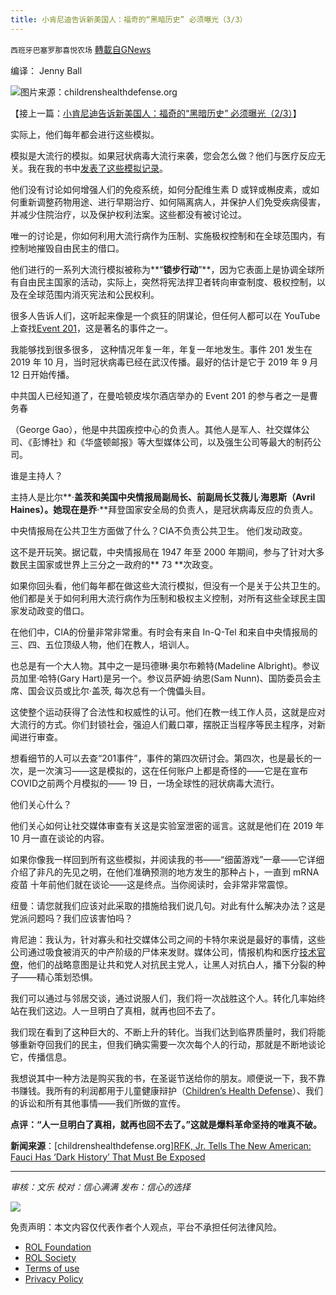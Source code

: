 ```yaml
---
title: 小肯尼迪告诉新美国人：福奇的“黑暗历史” 必须曝光（3/3）
---
```

`西班牙巴塞罗那喜悦农场` [轉載自GNews](https://gnews.org/zh-hans/1708917/)

编译： Jenny Ball

![](https://assets.gnews.org/wp-content/uploads/2021/11/tempsnip04-2.png)图片来源：childrenshealthdefense.org

【接上一篇：[小肯尼迪告诉新美国人：福奇的“黑暗历史” 必须曝光（2/3）](https://gnews.org/zh-hans/1708889/)】

实际上，他们每年都会进行这些模拟。

模拟是大流行的模拟。如果冠状病毒大流行来袭，您会怎么做？他们与医疗反应无关。我在我的书中[发表了这些模拟记录](https://www.amazon.com/Real-Anthony-Fauci-Democracy-Childrens/dp/1510766804)。

他们没有讨论如何增强人们的免疫系统，如何分配维生素 D 或锌或槲皮素，或如何重新调整药物用途、进行早期治疗、如何隔离病人，并保护人们免受疾病侵害，并减少住院治疗，以及保护权利法案。这些都没有被讨论过。

唯一的讨论是，你如何利用大流行病作为压制、实施极权控制和在全球范围内，有控制地摧毁自由民主的借口。

他们进行的一系列大流行模拟被称为**“**锁步行动**”**，因为它表面上是协调全球所有自由民主国家的活动，实际上，突然将宪法捍卫者转向审查制度、极权控制，以及在全球范围内消灭宪法和公民权利。

很多人告诉人们，这听起来像是一个疯狂的阴谋论，但任何人都可以在 YouTube 上查找[Event 201](https://www.youtube.com/watch?v=AoLw-Q8X174)，这是著名的事件之一。

我能够找到很多很多， 这种情况年复一年，年复一年地发生。事件 201 发生在 2019 年 10 月，当时冠状病毒已经在武汉传播。最好的估计是它于 2019 年 9 月 12 日开始传播。

中共国人已经知道了，在曼哈顿皮埃尔酒店举办的 Event 201 的参与者之一是曹务春

（George Gao），他是中共国疾控中心的负责人。其他人是军人、社交媒体公司、《彭博社》和《华盛顿邮报》等大型媒体公司，以及强生公司等最大的制药公司。

谁是主持人？

主持人是比尔**·**盖茨和美国中央情报局副局长、前副局长艾薇儿**·**海恩斯（**Avril Haines**）。她现在是乔**·**拜登国家安全局的负责人，是冠状病毒反应的负责人。

中央情报局在公共卫生方面做了什么？CIA不负责公共卫生。 他们发动政变。

这不是开玩笑。据记载，中央情报局在 1947 年至 2000 年期间，参与了针对大多数民主国家或世界上三分之一政府的** 73 **次政变。

如果你回头看，他们每年都在做这些大流行模拟，但没有一个是关于公共卫生的。他们都是关于如何利用大流行病作为压制和极权主义控制，对所有这些全球民主国家发动政变的借口。

在他们中，CIA的份量非常非常重。有时会有来自 In-Q-Tel 和来自中央情报局的三、四、五位顶级人物，他们在教人，培训人。

也总是有一个大人物。其中之一是玛德琳·奥尔布赖特(Madeline Albright)。参议员加里·哈特(Gary Hart)是另一个。参议员萨姆·纳恩(Sam Nunn)、国防委员会主席、国会议员或比尔·盖茨, 每次总有一个傀儡头目。

这使整个运动获得了合法性和权威性的认可。他们在教一线工作人员，这就是应对大流行的方式。你们封锁社会，强迫人们戴口罩，摆脱正当程序等民主程序，对新闻进行审查。

想看细节的人可以去查“201事件”，事件的第四次研讨会。第四次，也是最长的一次，是一次演习——这是模拟的，这在任何账户上都是奇怪的——它是在宣布COVID之前两个月模拟的—— 19 日，一场全球性的冠状病毒大流行。

他们关心什么？

他们关心如何让社交媒体审查有关这是实验室泄密的谣言。这就是他们在 2019 年 10 月一直在谈论的内容。

如果你像我一样回到所有这些模拟，并阅读我的书——“细菌游戏”一章——它详细介绍了非凡的先见之明，在他们准确预测的地方发生的那种占卜，一直到 mRNA 疫苗 十年前他们就在谈论——这是终点。当你阅读时，会非常非常震惊。

纽曼：请您就我们应该对此采取的措施给我们说几句。对此有什么解决办法？这是党派问题吗？我们应该害怕吗？

肯尼迪：我认为，针对寡头和社交媒体公司之间的卡特尔来说是最好的事情，这些公司通过吸食被消灭的中产阶级的尸体来发财。媒体公司，情报机构和医疗[技术官僚](https://childrenshealthdefense.org/defender_category/big-tech/)，他们的战略意图是让共和党人对抗民主党人，让黑人对抗白人，播下分裂的种子——精心策划恐惧。

我们可以通过与邻居交谈，通过说服人们，我们将一次战胜这个人。转化几率始终站在我们这边。人一旦明白了真相，就再也回不去了。

我们现在看到了这种巨大的、不断上升的转化。当我们达到临界质量时，我们将能够重新夺回我们的民主，但我们确实需要一次次每个人的行动，那就是不断地谈论它，传播信息。

我想说其中一种方法是购买我的书，在圣诞节送给你的朋友。顺便说一下，我不靠书赚钱。我所有的利润都用于儿童健康辩护（[Children’s Health Defense](https://childrenshealthdefense.org/)）、我们的诉讼和所有其他事情——我们所做的宣传。

**点评：“人一旦明白了真相，就再也回不去了。”这就是爆料革命坚持的唯真不破。**

**新闻来源**：[childrenshealthdefense.org][RFK, Jr. Tells The New American: Fauci Has ‘Dark History’ That Must Be Exposed](https://childrenshealthdefense.org/defender/rfk-jr-alex-newman-fauci-gates-covid/?utm_source=salsa&amp;eType=EmailBlastContent&amp;eId=42313e5d-3a92-4f7f-b998-9c5ce7efb7b3)

* * *

*审核：文乐
校对：信心满满
发布：信心的选择*

![](https://assets.gnews.org/wp-content/uploads/2021/11/GNEWS_CH.-2.jpeg)

 

免责声明：本文内容仅代表作者个人观点，平台不承担任何法律风险。

- [ROL Foundation](https://rolfoundation.org/)
- [ROL Society](https://rolsociety.org/)
- [Terms of use](https://gnews.org/terms-of-use-3/)
- [Privacy Policy](https://gnews.org/privacy-policy/)
